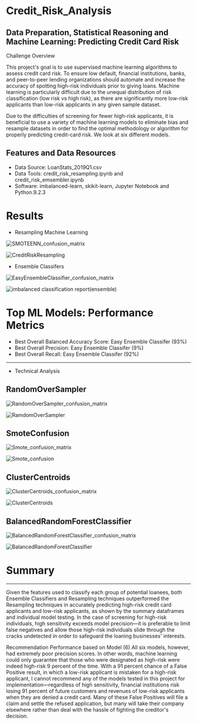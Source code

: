 # Credit_Risk_Analysis

## Data Preparation, Statistical Reasoning and Machine Learning: Predicting Credit Card Risk

Challenge Overview

This project's goal is to use supervised machine learning algorithms to assess credit card risk. To ensure low default, financial institutions, banks, and peer-to-peer lending organizations should automate and increase the accuracy of spotting high-risk individuals prior to giving loans. Machine learning is particularly difficult due to the unequal distribution of risk classification (low risk vs high risk), as there are significantly more low-risk applicants than low-risk applicants in any given sample dataset.

Due to the difficulties of screening for fewer high-risk applicants, it is beneficial to use a variety of machine learning models to eliminate bias and resample datasets in order to find the optimal methodology or algorithm for properly predicting credit-card risk. We look at six different models.

## Features and Data Resources

* Data Source: LoanStats_2019Q1.csv
* Data Tools: credit_risk_resampling.ipynb and credit_risk_emsembler.ipynb
* Software: imbalanced-learn, skikit-learn, Jupyter Notebook and Python.9.2.3

# Results

* Resampling Machine Learning

![SMOTEENN_confusion_matrix](https://user-images.githubusercontent.com/93852380/159374689-4ab0e707-ed87-4464-a83d-b7225d68b112.png)


![CreditRiskResampling](https://user-images.githubusercontent.com/93852380/159374553-ee39438d-ff9b-4955-b2f4-b73a865772e7.png)




* Ensemble Classifers

![EasyEnsembleClassifier_confusion_matrix](https://user-images.githubusercontent.com/93852380/159374981-b992aaae-96b6-4d6a-bda8-6de031ec9048.png)


![imbalanced classification report(ensemble)](https://user-images.githubusercontent.com/93852380/159374896-11fd6fee-2488-4bc4-8c01-2fea211f7460.png)



# Top ML Models: Performance Metrics
* Best Overall Balanced Accuracy Score: Easy Ensemble Classifer (93%)
* Best Overall Precision: Easy Ensemble Classifer (9%)
* Best Overall Recall: Easy Ensemble Classifer (92%)

----------------------------------------------------------------------------------------------------------------------------------------------------------------

* Technical Analysis

## RandomOverSampler

![RandomOverSampler_confusion_matrix](https://user-images.githubusercontent.com/93852380/159392148-a63494d9-feab-409a-a081-282d98c49f42.png)


![RamdomOverSampler](https://user-images.githubusercontent.com/93852380/159392160-87e92489-28b5-4de8-b23b-a71909b062ae.png)


## SmoteConfusion

![Smote_confusion_matrix](https://user-images.githubusercontent.com/93852380/159392457-d4f0881b-113c-4dbc-83d6-3b917cffa062.png)


![Smote_confusion](https://user-images.githubusercontent.com/93852380/159392495-4c72d90b-9f0d-45cb-89e1-6104d04e5188.png)

## ClusterCentroids

![ClusterCentroids_confusion_matrix](https://user-images.githubusercontent.com/93852380/159392727-05cded3a-b870-4875-8865-1f2a42d0fb1c.png)


![ClusterCentroids](https://user-images.githubusercontent.com/93852380/159392753-f43973c0-705c-4fae-8507-e4a849eb0f39.png)


## BalancedRandomForestClassifier

![BalancedRandomForestClassifier_confusion_matrix](https://user-images.githubusercontent.com/93852380/159393004-80379a9f-bc76-4ee1-afaa-f4f2b72d437f.png)


![BalancedRandomForestClassifier](https://user-images.githubusercontent.com/93852380/159393017-90d27928-de80-4e04-bacc-8f0862664dad.png)


# Summary
-----------------------------------------------------------------------------------------------------------------------------------------------------------------------

Given the features used to classify each group of potential loanees, both Ensemble Classifiers and Resampling techniques outperformed the Resampling techniques in accurately predicting high-risk credit card applicants and low-risk applicants, as shown by the summary dataframes and individual model testing. In the case of screening for high-risk individuals, high sensitivity exceeds model precision—it is preferable to limit false negatives and allow those high-risk individuals slide through the cracks undetected in order to safeguard the loaning businesses' interests.

Recommendation Performance based on Model (6) All six models, however, had extremely poor precision scores. In other words, machine learning could only guarantee that those who were designated as high-risk were indeed high-risk 9 percent of the time. With a 91 percent chance of a False Positive result, in which a low-risk applicant is mistaken for a high-risk applicant, I cannot recommend any of the models tested in this project for implementation—regardless of high sensitivity, financial institutions risk losing 91 percent of future customers and revenues of low-risk applicants when they are denied a credit card. Many of these False Positives will file a claim and settle the refused application, but many will take their company elsewhere rather than deal with the hassle of fighting the creditor's decision.



